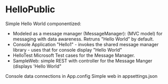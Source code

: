 # HelloPublic
Simple Hello World componentized:

-  Modeled as a message manager (MessageManager): (MVC model) for messaging with data awareness.  Retruns "Hello World" by default.
-  Console Application "Hello1" - invokes the shared message manager library - uses that for console display "Hello World"
-  HelloTest Microsoft Test cases for the Message Manager.
-  SampleWeb: simple REST with controller for the Message Manger (displays 'Hello World"

Console data connections in App.config
Simple web in appsettings.json

